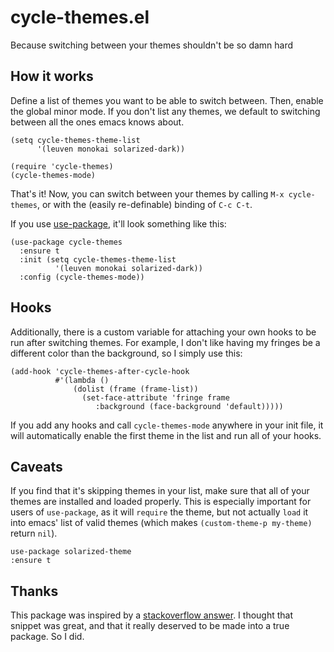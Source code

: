 cycle-themes.el
===============

Because switching between your themes shouldn't be so damn hard

How it works
------------

Define a list of themes you want to be able to switch between. Then, enable the
global minor mode. If you don't list any themes, we default to switching between
all the ones emacs knows about.

```elisp
(setq cycle-themes-theme-list
      '(leuven monokai solarized-dark))

(require 'cycle-themes)
(cycle-themes-mode)

```

That's it! Now, you can switch between your themes by calling `M-x
cycle-themes`, or with the (easily re-definable) binding of `C-c C-t`.

If you use [use-package](https://github.com/jwiegley/use-package), it'll look
something like this:

```elisp
(use-package cycle-themes
  :ensure t
  :init (setq cycle-themes-theme-list
          '(leuven monokai solarized-dark))
  :config (cycle-themes-mode))
```

Hooks
-----

Additionally, there is a custom variable for attaching your own hooks to be run
after switching themes. For example, I don't like having my fringes be a
different color than the background, so I simply use this:

```elisp
(add-hook 'cycle-themes-after-cycle-hook
          #'(lambda ()
              (dolist (frame (frame-list))
                (set-face-attribute 'fringe frame
                   :background (face-background 'default)))))
```
If you add any hooks and call `cycle-themes-mode` anywhere in your init file, it will automatically enable the first theme in the list and run all of your hooks.

Caveats
-------

If you find that it's skipping themes in your list, make sure that all of your
themes are installed and loaded properly. This is especially important for users
of `use-package`, as it will `require` the theme, but not actually `load` it
into emacs' list of valid themes (which makes `(custom-theme-p my-theme)` return
`nil`).

```elisp
use-package solarized-theme
:ensure t
```

Thanks
------

This package was inspired by a [stackoverflow
answer](http://stackoverflow.com/a/18796138). I thought that snippet was great,
and that it really deserved to be made into a true package. So I did.
